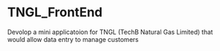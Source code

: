 # TNGL_FrontEnd
Devolop a mini applicatoion for TNGL (TechB Natural Gas Limited) that would allow data entry to manage customers
